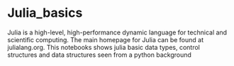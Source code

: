 # Julia_basics
Julia is a high-level, high-performance dynamic language for technical and scientific computing. The main homepage for Julia can be found at julialang.org.
This notebooks shows julia basic data types, control structures and data structures seen from a python background

